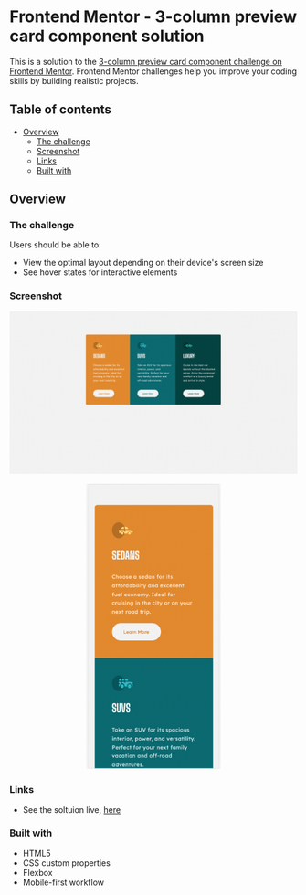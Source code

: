 # Frontend Mentor - 3-column preview card component solution

This is a solution to the [3-column preview card component challenge on Frontend Mentor](https://www.frontendmentor.io/challenges/3column-preview-card-component-pH92eAR2-). Frontend Mentor challenges help you improve your coding skills by building realistic projects.

## Table of contents

- [Overview](#overview)
  - [The challenge](#the-challenge)
  - [Screenshot](#screenshot)
  - [Links](#links)
  - [Built with](#built-with)
 

## Overview

### The challenge

Users should be able to:

- View the optimal layout depending on their device's screen size
- See hover states for interactive elements

### Screenshot

![desktop view](images/desktop_view.png)
<p align="center">
<img src="images/mobile_view.png" height="500px">
<p>


### Links

-  See the soltuion live, [here](https://3-column-preview-card-component-main-ecru-seven.vercel.app/)


### Built with

- HTML5
- CSS custom properties
- Flexbox
- Mobile-first workflow

